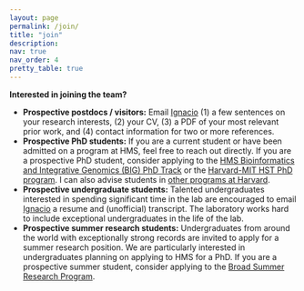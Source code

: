 ```yaml
---
layout: page
permalink: /join/
title: "join"
description: 
nav: true
nav_order: 4
pretty_table: true
---
```


**Interested in joining the team?**
* **Prospective postdocs / visitors:** Email [Ignacio](mailto:ivazquez-garcia@mgh.harvard.edu) (1) a few sentences on your research interests, (2) your CV, (3) a PDF of your most relevant prior work, and (4) contact information for two or more references.
* **Prospective PhD students:** If you are a current student or have been admitted on a program at HMS, feel free to reach out directly. If you are a prospective PhD student, consider applying to the [HMS Bioinformatics and Integrative Genomics (BIG) PhD Track](https://dbmi.hms.harvard.edu/education/phd-program/big-phd-track) or the [Harvard-MIT HST PhD program](https://hst.mit.edu/academic-programs/memp). I can also advise students in [other programs at Harvard](https://hms.harvard.edu/education-admissions/phd-degree-programs).
* **Prospective undergraduate students:** Talented undergraduates interested in spending significant time in the lab are encouraged to email [Ignacio](mailto:ivazquez-garcia@mgh.harvard.edu) a resume and (unofficial) transcript. The laboratory works hard to include exceptional undergraduates in the life of the lab.
* **Prospective summer research students:** Undergraduates from around the world with exceptionally strong records are invited to apply for a summer research position. We are particularly interested in undergraduates planning on applying to HMS for a PhD. If you are a prospective summer student, consider applying to the [Broad Summer Research Program](https://www.broadinstitute.org/bsrp/broad-summer-research-program-bsrp).
